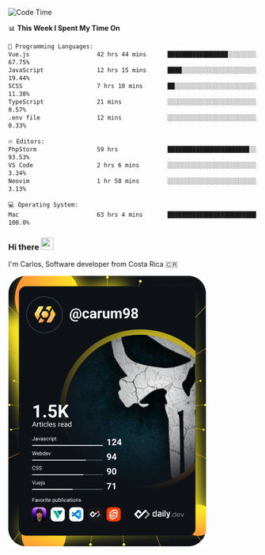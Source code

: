 
<!--START_SECTION:waka-->
![Code Time](http://img.shields.io/badge/Code%20Time-8%2C664%20hrs%2055%20mins-blue)

📊 **This Week I Spent My Time On** 

```text
💬 Programming Languages: 
Vue.js                   42 hrs 44 mins      █████████████████░░░░░░░░   67.75% 
JavaScript               12 hrs 15 mins      ████░░░░░░░░░░░░░░░░░░░░░   19.44% 
SCSS                     7 hrs 10 mins       ██░░░░░░░░░░░░░░░░░░░░░░░   11.38% 
TypeScript               21 mins             ░░░░░░░░░░░░░░░░░░░░░░░░░   0.57% 
.env file                12 mins             ░░░░░░░░░░░░░░░░░░░░░░░░░   0.33%

🔥 Editors: 
PhpStorm                 59 hrs              ███████████████████████░░   93.53% 
VS Code                  2 hrs 6 mins        ░░░░░░░░░░░░░░░░░░░░░░░░░   3.34% 
Neovim                   1 hr 58 mins        ░░░░░░░░░░░░░░░░░░░░░░░░░   3.13%

💻 Operating System: 
Mac                      63 hrs 4 mins       █████████████████████████   100.0%

```


<!--END_SECTION:waka-->

### Hi there <img src="https://media.giphy.com/media/hvRJCLFzcasrR4ia7z/giphy.gif" width="25px" height="25px">

I'm Carlos, Software developer from Costa Rica 🇨🇷

<a href="https://app.daily.dev/carum98"><img src="https://github.com/carum98/carum98/blob/main/devcard.svg" width="400" alt="Carlos Umaña Acevedo's Dev Card"/></a>
